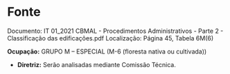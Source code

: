 # Fonte
Documento: IT 01_2021 CBMAL - Procedimentos Administrativos - Parte 2 - Classificação das edificações.pdf
Localização: Página 45, Tabela 6M(6)

**Ocupação:** GRUPO M – ESPECIAL (M-6 (floresta nativa ou cultivada))

- **Diretriz:** Serão analisadas mediante Comissão Técnica.